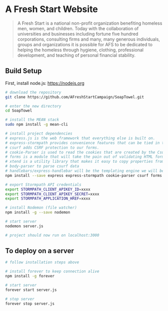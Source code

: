 # A Fresh Start Website

> A Fresh Start is a national non-profit organization benefiting homeless men, women, and children. Today with the collaboration of universities and businesses including fortune five hundred corporations, consulting firms and many, many generous individuals, groups and organizations it is possible for AFS to be dedicated to helping the homeless through hygiene, clothing, professional development, and teaching of personal financial stability.

## Build Setup

First, install node.js: https://nodejs.org

``` bash
# download the repository
git clone https://github.com/AFreshStartCampaign/SoapTowel.git

# enter the new directory
cd SoapTowel

# install the MEAN stack
sudo npm install -g mean-cli

# install project dependencies
# express.js is the web framework that everything else is built on.
# express-stormpath provides convenience features that can be tied in to the Express app
# csurf adds CSRF protection to our forms.
# cookie-Parser is used to read the cookies that are created by the Csurf library.
# forms is a module that will take the pain out of validating HTML forms.
# xtend is a utility library that makes it easy to copy properties from one JavaScript object to another.
# body-parser to parse csurf data
# handlebars/express-handlebar will be the templating engine we will be using
npm install --save express express-stormpath cookie-parser csurf forms xtend body-parser express-handlebars handlebars

# export Stormpath API credentials
export STORMPATH_CLIENT_APIKEY_ID=xxxx
export STORMPATH_CLIENT_APIKEY_SECRET=xxxx
export STORMPATH_APPLICATION_HREF=xxxx

# install Nodemon (file watcher)
npm install -g --save nodemon

# start server
nodemon server.js

# project should now run on localhost:3000
```

## To deploy on a server
``` bash
# follow installation steps above

# install forever to keep connection alive
npm install -g forever

# start server
forever start server.js   

# stop server
forever stop server.js
